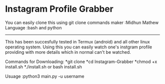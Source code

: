 # Instagram Profile Grabber
You can easily clone this using git clone commands 
maker :Midhun Mathew
Language :bash and python
*************************
This has been succesfully tested in Termux (android) and all other linux operating system.
Using this you can easily watch one's instgram profile providing with more details which in normal can't be watched.

Commands for Downloading:
*git clone
*cd Instagram-Grabber
*chmod +x install.sh
*./install.sh or bash install.sh

Usuage :python3 main.py -u username
